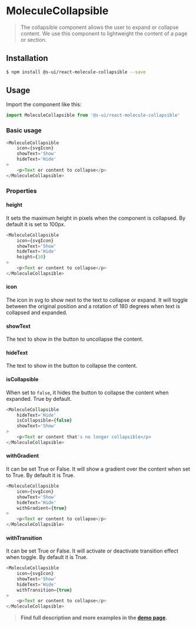 # MoleculeCollapsible

> The collapsible component allows the user to expand or collapse content. We use this component to lightweight the content of a page or section.

## Installation

```sh
$ npm install @s-ui/react-molecule-collapsible --save
```

## Usage

Import the component like this:

```js
import MoleculeCollapsible from '@s-ui/react-molecule-collapsible'
```

### Basic usage

```js
<MoleculeCollapsible 
    icon={svgIcon} 
    showText='Show' 
    hideText='Hide'
>
    <p>Text or content to collapse</p>
</MoleculeCollapsible>
```

### Properties

#### height

It sets the maximum height in pixels when the component is collapsed. By default it is set to 100px.

```js
<MoleculeCollapsible 
    icon={svgIcon} 
    showText='Show' 
    hideText='Hide'
    height={10}
>
    <p>Text or content to collapse</p>
</MoleculeCollapsible>
```

#### icon

The icon in svg to show next to the text to collapse or expand. It will toggle between the original position and a rotation of 180 degrees when text is collapsed and expanded.

#### showText

The text to show in the button to uncollapse the content.

#### hideText

The text to show in the button to collapse the content.

#### isCollapsible

When set to `false`, it hides the button to collapse the content when expanded. True by default.
```js
<MoleculeCollapsible 
    hideText='Hide'
    isCollapsible={false}
    showText='Show' 
>
    <p>Text or content that's no longer collapsible</p>
</MoleculeCollapsible>
```


#### withGradient

It can be set True or False. It will show a gradient over the content when set to True. By default it is True.

```js
<MoleculeCollapsible 
    icon={svgIcon} 
    showText='Show' 
    hideText='Hide'
    withGradient={true}
>
    <p>Text or content to collapse</p>
</MoleculeCollapsible>
```

#### withTransition

It can be set True or False. It will activate or deactivate transition effect when toggle. By default it is True.

```js
<MoleculeCollapsible 
    icon={svgIcon} 
    showText='Show' 
    hideText='Hide'
    withTransition={true}
>
    <p>Text or content to collapse</p>
</MoleculeCollapsible>
```

> **Find full description and more examples in the [demo page](#).**